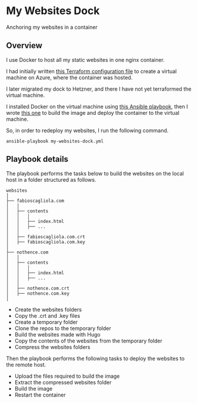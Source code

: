# My Websites Dock

Anchoring my websites in a container

## Overview

I use Docker to host all my static websites in one nginx container.

I had initially written [this Terraform configuration file](main.tf) to create a virtual machine on Azure, where the container was hosted.

I later migrated my dock to Hetzner, and there I have not yet terraformed the virtual machine.

I installed Docker on the virtual machine using [this Ansible playbook](https://github.com/fabioscagliola/ansible-install-docker-ubuntu), then I wrote [this one](my-websites-dock.yml) to build the image and deploy the container to the virtual machine.

So, in order to redeploy my websites, I run the following command.

```
ansible-playbook my-websites-dock.yml
```

## Playbook details

The playbook performs the tasks below to build the websites on the local host in a folder structured as follows.

```
websites
│
├── fabioscagliola.com
│   │
│   ├── contents
│   │   │
│   │   ├── index.html
│   │   ├── ...
│   │
│   ├── fabioscagliola.com.crt
│   ├── fabioscagliola.com.key
│
├── nothence.com
│   │
│   ├── contents
│   │   │
│   │   ├── index.html
│   │   ├── ...
│   │
│   ├── nothence.com.crt
│   ├── nothence.com.key
│
```

- Create the websites folders
- Copy the .crt and .key files
- Create a temporary folder
- Clone the repos to the temporary folder
- Build the websites made with Hugo
- Copy the contents of the websites from the temporary folder
- Compress the websites folders

Then the playbook performs the following tasks to deploy the websites to the remote host.

- Upload the files required to build the image
- Extract the compressed websites folder
- Build the image
- Restart the container

